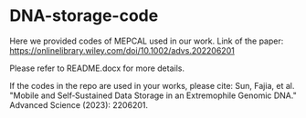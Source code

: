 # DNA-storage-code
Here we provided codes of MEPCAL used in our work.
Link of the paper: https://onlinelibrary.wiley.com/doi/10.1002/advs.202206201

Please refer to README.docx for more details.

If the codes in the repo are used in your works, please cite:
Sun, Fajia, et al. "Mobile and Self‐Sustained Data Storage in an Extremophile Genomic DNA." Advanced Science (2023): 2206201.

